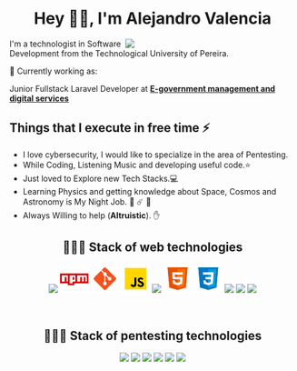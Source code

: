 
<h1 align="center"> Hey 👋🏽, I'm Alejandro Valencia </h1>

<img width="300" align="right" src="https://c.tenor.com/h9au5ifIVWYAAAAC/smudge-smudge-cat.gif">

I'm a technologist in Software Development from the Technological University of Pereira.


💼 Currently working as: 

Junior Fullstack Laravel Developer at <a href="https://www.risaralda.gov.co/" target="_blank"><b>E-government management and digital services</b></a>

## Things that I execute in free time ⚡  
  - I love cybersecurity, I would like to specialize in the area of Pentesting.
  - While Coding, Listening Music and developing useful code.⭐️
  - Just loved to Explore new Tech Stacks.💻
  - Learning Physics and getting knowledge about Space, Cosmos and Astronomy is My Night Job. 🌌 ☄️ 🔭
  - Always Willing to help (**Altruistic**). ✋

<h2 align="center">
 👨🏻‍💻 Stack of web technologies
</h2>
<p align="center">
<code><a href="https://laravel.com/" target="_blank"><img height="40" src="https://upload.wikimedia.org/wikipedia/commons/9/9a/Laravel.svg"/></a></code>
<code><a href="https://www.npmjs.com/" target="_blank"><img height="50" src="https://raw.githubusercontent.com/chandan-reddy-k/chandan-reddy-k/master/assets/npm.png"></a></code>
<code><a href="https://github.com/" target="_blank"><img height="50" src="https://raw.githubusercontent.com/chandan-reddy-k/chandan-reddy-k/master/assets/git.png"></a></code>
<code><a href="https://www.javascript.com/" target="_blank"><img height="50" src="https://raw.githubusercontent.com/chandan-reddy-k/chandan-reddy-k/master/assets/js.png"></a></code>
<code><a href="https://ubuntu.com/" target="_blank"><img height="50" src="https://www.svgrepo.com/show/184138/linux.svg"></a></code>
<code><a href="https://lenguajehtml.com/" target="_blank"><img height="50" src="https://raw.githubusercontent.com/chandan-reddy-k/chandan-reddy-k/master/assets/html.png"></a></code>
<code><a href="https://devdocs.io/css/" target="_blank"><img height="50" src="https://raw.githubusercontent.com/chandan-reddy-k/chandan-reddy-k/master/assets/css.png"></a></code>
<code><a href="https://www.docker.com/" target="_blank"><img height="50" src="https://www.svgrepo.com/show/353661/docker.svg"></a></code>
<code><a href="https://www.mysql.com/" target="_blank"><img height="50" src="https://www.svgrepo.com/show/303251/mysql-logo.svg"></a></code>
<code><a href="#" target="_blank"><img height="50" src="https://cdn-icons-png.flaticon.com/512/3231/3231329.png"></a></code>
</p>

<br/>

<h2 align="center">
 👨🏻‍💻 Stack of pentesting technologies
</h2>
<p align="center">
<code><a href="https://www.metasploit.com/" target="_blank"><img height="40" src="https://upload.wikimedia.org/wikipedia/commons/3/38/Metasploit_logo_and_wordmark.png"/></a></code>
<code><a href="https://portswigger.net/burp" target="_blank"><img height="55" src="https://uploads-ssl.webflow.com/5fb1995cde4f3f62e49ba5b6/60b7469800c39c248b741063_burpsuite_logo.png"/></a></code>
<code><a href="https://www.kali.org/" target="_blank"><img height="50" src="https://user-images.githubusercontent.com/68349791/149246133-79432628-885d-4e70-99ac-44bcbb00b7b1.png"/></a></code>
<code><a href="#" target="_blank"><img height="50" src="https://user-images.githubusercontent.com/68349791/149246620-9291792f-4a44-4797-bef4-a0efd37ecd23.png"/></a></code>
<code><a href="https://nmap.org/" target="_blank"><img height="40" src="https://nmap.org/images/sitelogo-nmap-1680x900.png"/></a></code>
<code><a href="https://www.wireshark.org/" target="_blank"><img height="40" src="https://upload.wikimedia.org/wikipedia/commons/d/df/Wireshark_icon.svg"/></a></code>

<br/>

